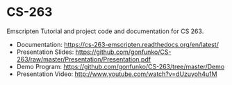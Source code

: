 CS-263
======

Emscripten Tutorial and project code and documentation for CS 263.

* Documentation: https://cs-263-emscripten.readthedocs.org/en/latest/
* Presentation Slides: https://github.com/gonfunko/CS-263/raw/master/Presentation/Presentation.pdf
* Demo Program: https://github.com/gonfunko/CS-263/tree/master/Demo
* Presentation Video: http://www.youtube.com/watch?v=dUzuyoh4u1M
